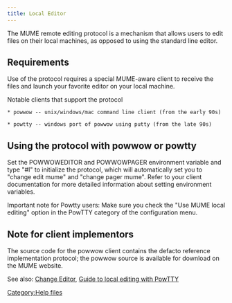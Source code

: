 ```yaml
---
title: Local Editor
---
```


The MUME remote editing protocol is a mechanism that allows users to
edit files on their local machines, as opposed to using the standard
line editor.

## Requirements

Use of the protocol requires a special MUME-aware client to receive the
files and launch your favorite editor on your local machine.

Notable clients that support the protocol

`* powwow -- unix/windows/mac command line client (from the early 90s)`

`* powtty -- windows port of powwow using putty (from the late 90s)`

## Using the protocol with powwow or powtty

Set the POWWOWEDITOR and POWWOWPAGER environment variable and type "#I"
to initialize the protocol, which will automatically set you to "change
edit mume" and "change pager mume". Refer to your client documentation
for more detailed information about setting environment variables.

Important note for Powtty users: Make sure you check the "Use MUME local
editing" option in the PowTTY category of the configuration menu.

## Note for client implementors

The source code for the powwow client contains the defacto reference
implementation protocol; the powwow source is available for download on
the MUME website.

See also: [Change Editor](Change_Editor "wikilink"), [Guide to local
editing with PowTTY‎](Guide_to_local_editing_with_PowTTY‎ "wikilink")

[Category:Help files](Category:Help_files "wikilink")